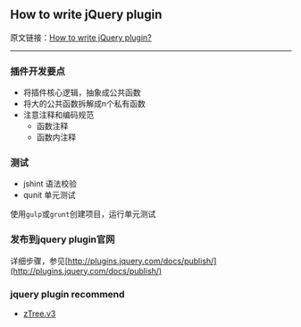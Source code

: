 ##  How to write jQuery plugin

原文链接：[How to write jQuery plugin?](http://i5ting.github.io/How-to-write-jQuery-plugin/build/jquery.plugin.html)

-----

### 插件开发要点

+   将插件核心逻辑，抽象成公共函数
+   将大的公共函数拆解成n个私有函数
+   注意注释和编码规范
    *   函数注释
    *   函数内注释

### 测试

+   jshint 语法校验
+   qunit 单元测试

使用`gulp`或`grunt`创建项目，运行单元测试

### 发布到jquery plugin官网

详细步骤，参见[http://plugins.jquery.com/docs/publish/](http://plugins.jquery.com/docs/publish/)


### jquery plugin recommend

+   [zTree.v3](http://plugins.jquery.com/zTree.v3/)

